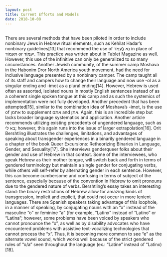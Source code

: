 ```yaml
---
layout: post
title: Current Efforts and Models
date: 2018-10-08
---
```


## 
There are several methods that have been piloted in order to include nonbinary Jews in Hebrew ritual elements, such as Kehilat Hadar’s nonbinary guidelines[13] that recommend the use of נָא לֲעַמֹד in place of תעמוֹד or יעמוֹד. This practice was written about in Tablet Magazine as well. However, this use of the infinitive can only be generalized to so many circumstances. Another Jewish community, of the summer camp Moshava in the Habonim Dror North America youth movement, had the need for inclusive language presented by a nonbinary camper. The camp taught all of its staff and campers how to change their language and now use -ol as a singular ending and -imot as a plural ending[14]. However, Hebrew is used often as assorted, isolated nouns in mostly English sentences instead of as a coherent single spoken tongue at this camp and as such the systemics of implementation were not fully developed. Another precedent that has been attempted[15], similar to the combination idea of Moshava’s -imot, is the use of אתמן to supplement אתם and אתן. Again, this is an incredible step but lacks broader language systematics and application. Another article recommends utilizing existing precedents of ungendered language, such as בא לי; however, this again runs into the issue of larger extrapolation[16].
Orit Bershtling illustrates the challenges, limitations, and advantages of speaking about transgender experiences in a binarily gendered language in a chapter of the book Queer Excursions: Retheorizing Binaries in Language, Gender, and Sexuality[17].  She interviews genderqueer folks about their gender and use of Hebrew in that context. Some of the interviewees, who speak Hebrew as their mother tongue, will switch back and forth in terms of gendered terminology but maintain a single gender for conjugating verbs, while others will self-refer by alternating gender in each sentence. However, this can become cumbersome and confusing in terms of subject of the sentence, especially because of the convention in Hebrew to omit pronouns due to the gendered nature of verbs.
Bershtling’s essay takes an interesting stand: the binary restrictions of Hebrew allow for amazing kinds of transgression, implicit and explicit, that could not occur in more lenient languages.
There are Spanish speakers taking advantage of this loophole, in a manner of speaking, by conjugating nouns with an “x” instead of the masculine “o” or feminine “a” (for example, “Latinx” instead of “Latino” or “Latina”; however, some problems have been voiced by speakers who cannot pronounce the “x”, as well as by disability advocates who have encountered problems with assistive text-vocalizing technologies that cannot process the “x”. Thus, it is becoming more common to see “e” as the alternate vowel sound, which works well because of the strict gendered rules of “o/a” seen throughout the language (ex.: “Latine” instead of “Latinx)[18].
